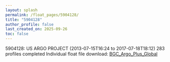 ```yaml
---
layout: splash
permalink: /float_pages/5904128/
title: "5904128"
author_profile: false
last_created_on: 2025-09-26
toc: false
---
```

 
5904128: US ARGO PROJECT (2013-07-15T16:24 to 2017-07-18T18:12)
283 profiles completed
Individual float file download: [BGC_Argo_Plus_Global](https://ftp.soest.hawaii.edu/bgc_argo_plus/Individual_Floats/outliers_removed/5904128_Sprof_processed.nc)
